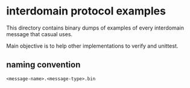 # interdomain protocol examples

This directory contains binary dumps of examples of every interdomain message that casual uses.

Main objective is to help other implementations to verify and unittest.

## naming convention

`<message-name>.<message-type>.bin`


